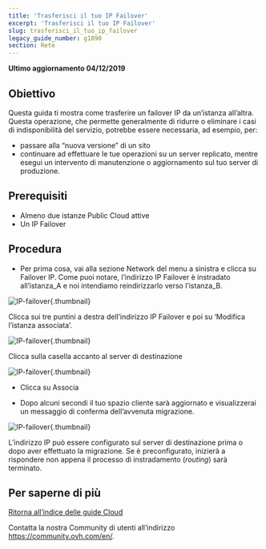 ```yaml
---
title: 'Trasferisci il tuo IP Failover'
excerpt: 'Trasferisci il tuo IP Failover'
slug: trasferisci_il_tuo_ip_failover
legacy_guide_number: g1890
section: Rete
---
```


**Ultimo aggiornamento 04/12/2019**

## Obiettivo
Questa guida ti mostra come trasferire un failover IP da un’istanza all’altra. Questa operazione, che permette generalmente di ridurre o eliminare i casi di indisponibilità del servizio, potrebbe essere necessaria, ad esempio, per:

- passare alla “nuova versione” di un sito
- continuare ad effettuare le tue operazioni su un server replicato, mentre esegui un intervento di manutenzione o aggiornamento sul tuo server di produzione.


## Prerequisiti

- Almeno due istanze Public Cloud attive
- Un IP Failover


## Procedura

- Per prima cosa, vai alla sezione Network del menu a sinistra e clicca su Failover IP. Come puoi notare, l’indirizzo IP Failover è instradato all’istanza_A e noi intendiamo reindirizzarlo verso l’istanza_B.

![IP-failover](images/failover.png){.thumbnail}

Clicca sui tre puntini a destra dell’indirizzo IP Failover e poi su ‘Modifica l’istanza associata’.

![IP-failover](images/modify.png){.thumbnail}

Clicca sulla casella accanto al server di destinazione

![IP-failover](images/modify1.png){.thumbnail}

- Clicca su Associa

- Dopo alcuni secondi il tuo spazio cliente sarà aggiornato e visualizzerai un messaggio di conferma dell’avvenuta migrazione.

![IP-failover](images/modify2.png){.thumbnail}


L’indirizzo IP può essere configurato sul server di destinazione prima o dopo aver effettuato la migrazione. Se è preconfigurato, inizierà a rispondere non appena il processo di instradamento (<i>routing</i>) sarà terminato.


## Per saperne di più

[Ritorna all’indice delle guide Cloud]({legacy}1785)

Contatta la nostra Community di utenti all’indirizzo <https://community.ovh.com/en/>.